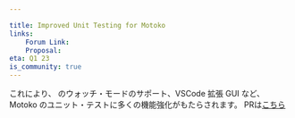 ```yaml
---

title: Improved Unit Testing for Motoko
links:
    Forum Link:
    Proposal:
eta: Q1 23
is_community: true
---
```

これにより、
のウォッチ・モードのサポート、VSCode 拡張 GUI など、Motoko のユニット・テストに多くの機能強化がもたらされます。
PRは[こちら](https://github.com/dfinity/motoko-base/pull/527)

<!---

This brings a number of enhancements to unit testing in Motoko, including
support for watch mode, VSCode extension GUI, and more. See the
PR [here](https://github.com/dfinity/motoko-base/pull/527)

-->

